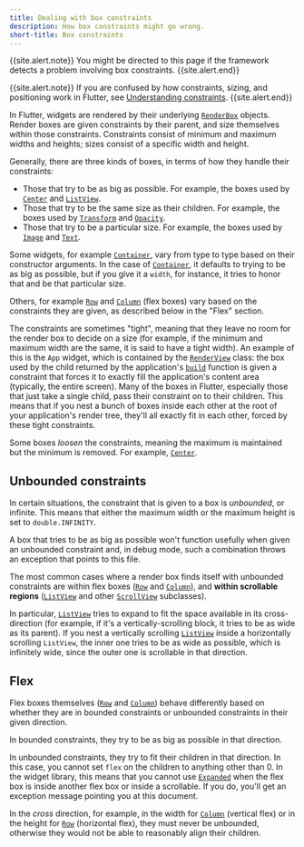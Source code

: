 ```yaml
---
title: Dealing with box constraints
description: How box constraints might go wrong.
short-title: Box constraints
---
```


{{site.alert.note}}
  You might be directed to this page if the
  framework detects a problem involving box constraints.
{{site.alert.end}}

{{site.alert.note}}
  If you are confused by how constraints, sizing,
  and positioning work in Flutter, see
  [Understanding constraints][].
{{site.alert.end}}

In Flutter, widgets are rendered by their underlying
[`RenderBox`][] objects. Render boxes are given
constraints by their parent, and size themselves within those
constraints. Constraints consist of minimum and maximum widths
and heights; sizes consist of a specific width and height.

Generally, there are three kinds of boxes,
in terms of how they handle their constraints:

* Those that try to be as big as possible.
  For example, the boxes used by [`Center`][] and
  [`ListView`][].
* Those that try to be the same size as their children.
  For example, the boxes used by [`Transform`][] and
  [`Opacity`][].
* Those that try to be a particular size.
  For example, the boxes used by [`Image`][] and
  [`Text`][].

Some widgets, for example [`Container`][],
vary from type to type based on their constructor arguments.
In the case of [`Container`][], it defaults
to trying to be as big as possible, but if you give it a `width`,
for instance, it tries to honor that and be that particular size.

Others, for example [`Row`][] and [`Column`][] (flex boxes)
vary based on the constraints they are given,
as described below in the "Flex" section.

The constraints are sometimes "tight",
meaning that they leave no room for the render box to decide on
a size (for example, if the minimum and maximum width are the same,
it is said to have a tight width). An example of this is the
`App` widget, which is contained by the [`RenderView`][]
class: the box used by the child returned by the
application's [`build`][] function is given a constraint
that forces it to exactly fill the application's content area
(typically, the entire screen).
Many of the boxes in Flutter, especially those that just take a
single child, pass their constraint on to their children.
This means that if you nest a bunch of boxes inside each other
at the root of your application's render tree,
they'll all exactly fit in each other, forced by these tight constraints.

Some boxes _loosen_ the constraints,
meaning the maximum is maintained but the
minimum is removed. For example, [`Center`][].

## Unbounded constraints

In certain situations, the constraint that is given to a box is
_unbounded_, or infinite. This means that either the maximum width or
the maximum height is set to `double.INFINITY`.

A box that tries to be as big as possible won't function usefully when
given an unbounded constraint and, in debug mode, such a combination
throws an exception that points to this file.

The most common cases where a render box finds itself with unbounded
constraints are within flex boxes
([`Row`][] and [`Column`][]),
and **within scrollable regions**
([`ListView`][] and other [`ScrollView`][] subclasses).

In particular, [`ListView`][]
tries to expand to fit the space available
in its cross-direction (for example,
if it's a vertically-scrolling block,
it tries to be as wide as its parent).
If you nest a vertically scrolling [`ListView`][]
inside a horizontally scrolling `ListView`,
the inner one tries to be as wide as possible,
which is infinitely wide,
since the outer one is scrollable in that direction.

## Flex

Flex boxes themselves ([`Row`][] and [`Column`][])
behave differently based on whether they are in
bounded constraints or unbounded constraints in
their given direction.

In bounded constraints,
they try to be as big as possible in that direction.

In unbounded constraints,
they try to fit their children in that direction.
In this case, you cannot set `flex` on the children to
anything other than 0.
In the widget library, this means that you cannot use
[`Expanded`][] when the flex box is inside
another flex box or inside a scrollable. If you do,
you'll get an exception message pointing you at this document.

In the _cross_ direction, for example, in the width for
[`Column`][] (vertical flex) or in the height for
[`Row`][] (horizontal flex), they must never be unbounded,
otherwise they would not be able to reasonably align their children.


[`build`]: {{site.api}}/flutter/widgets/State/build.html
[`Center`]: {{site.api}}/flutter/widgets/Center-class.html
[`Column`]: {{site.api}}/flutter/widgets/Column-class.html
[`Container`]: {{site.api}}/flutter/widgets/Container-class.html
[`Expanded`]: {{site.api}}/flutter/widgets/Expanded-class.html
[`Image`]: {{site.api}}/flutter/dart-ui/Image-class.html
[`ListView`]: {{site.api}}/flutter/widgets/ListView-class.html
[`Opacity`]: {{site.api}}/flutter/widgets/Opacity-class.html
[`RenderBox`]: {{site.api}}/flutter/rendering/RenderBox-class.html
[`RenderView`]: {{site.api}}/flutter/rendering/RenderView-class.html
[`Row`]: {{site.api}}/flutter/widgets/Row-class.html
[`ScrollView`]: {{site.api}}/flutter/widgets/ScrollView-class.html
[`Text`]: {{site.api}}/flutter/widgets/Text-class.html
[`Transform`]: {{site.api}}/flutter/widgets/Transform-class.html
[Understanding constraints]: /docs/development/ui/layout/constraints


